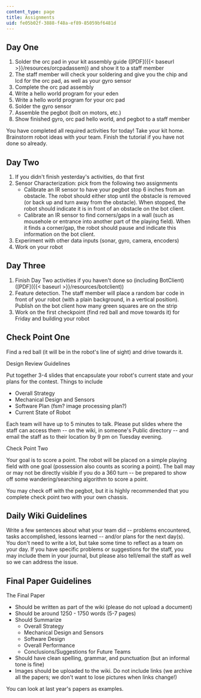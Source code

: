 ```yaml
---
content_type: page
title: Assignments
uid: fe05b02f-3888-f48a-ef89-85059bf6481d
---
```


Day One
-------

1.  Solder the orc pad in your kit assembly guide ([PDF]({{< baseurl >}}/resources/orcpadassem)) and show it to a staff member
2.  The staff member will check your soldering and give you the chip and lcd for the orc pad, as well as your gyro sensor
3.  Complete the orc pad assembly
4.  Write a hello world program for your eden
5.  Write a hello world program for your orc pad
6.  Solder the gyro sensor
7.  Assemble the pegbot (bolt on motors, etc.)
8.  Show finished gyro, orc pad hello world, and pegbot to a staff member

You have completed all required activities for today! Take your kit home. Brainstorm robot ideas with your team. Finish the tutorial if you have not done so already.

Day Two
-------

1.  If you didn't finish yesterday's activities, do that first
2.  Sensor Characterization: pick from the following two assignments
    *   Calibrate an IR sensor to have your pegbot stop 6 inches from an obstacle. The robot should either stop until the obstacle is removed (or back up and turn away from the obstacle). When stopped, the robot should indicate it is in front of an obstacle on the bot client.
    *   Calibrate an IR sensor to find corners/gaps in a wall (such as mousehole or entrance into another part of the playing field). When it finds a corner/gap, the robot should pause and indicate this information on the bot client.
3.  Experiment with other data inputs (sonar, gyro, camera, encoders)
4.  Work on your robot

Day Three
---------

1.  Finish Day Two activities if you haven't done so (including BotClient) ([PDF]({{< baseurl >}}/resources/botclient))
2.  Feature detection. The staff member will place a random bar code in front of your robot (with a plain background, in a vertical position). Publish on the bot client how many green squares are on the strip
3.  Work on the first checkpoint (find red ball and move towards it) for Friday and building your robot

Check Point One
---------------

Find a red ball (it will be in the robot's line of sight) and drive towards it.

Design Review Guidelines

Put together 3-4 slides that encapsulate your robot's current state and your plans for the contest. Things to include

*   Overall Strategy
*   Mechanical Design and Sensors
*   Software Plan (fsm? image processing plan?)
*   Current State of Robot

Each team will have up to 5 minutes to talk. Please put slides where the staff can access them -- on the wiki, in someone's Public directory -- and email the staff as to their location by 9 pm on Tuesday evening.

Check Point Two

Your goal is to score a point. The robot will be placed on a simple playing field with one goal (possession also counts as scoring a point). The ball may or may not be directly visible if you do a 360 turn -- be prepared to show off some wandering/searching algorithm to score a point.

You may check off with the pegbot, but it is highly recommended that you complete check point two with your own chassis.

Daily Wiki Guidelines
---------------------

Write a few sentences about what your team did -- problems encountered, tasks accomplished, lessons learned -- and/or plans for the next day(s). You don't need to write a lot, but take some time to reflect as a team on your day. If you have specific problems or suggestions for the staff, you may include them in your journal, but please also tell/email the staff as well so we can address the issue.

Final Paper Guidelines
----------------------

The Final Paper

*   Should be written as part of the wiki (please do not upload a document)
*   Should be around 1250 - 1750 words (5-7 pages)
*   Should Summarize
    *   Overall Strategy
    *   Mechanical Design and Sensors
    *   Software Design
    *   Overall Performance
    *   Conclusions/Suggestions for Future Teams
*   Should have clean spelling, grammar, and punctuation (but an informal tone is fine)
*   Images should be uploaded to the wiki. Do not include links (we archive all the papers; we don't want to lose pictures when links change!)

You can look at last year's papers as examples.